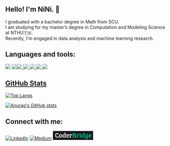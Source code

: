 ## Hello! I'm NiNi. :raising_hand:  
I graduated with a bachelor degree in Math from SCU.  
I am studying for my master’s degree in Computation and Modeling Science at NTHU:taiwan:.  
Recently, I'm engaged in data analysis and machine learning research.

## Languages and tools:  
<img height=40 src="https://cdn.jsdelivr.net/gh/devicons/devicon/icons/cplusplus/cplusplus-original.svg" />    <a href="https://www.python.org/"><img height=40 src="https://cdn.jsdelivr.net/gh/devicons/devicon/icons/python/python-original.svg"/><a href="https://www.tensorflow.org/?hl=zh-tw"><img height=40 src="https://cdn.jsdelivr.net/gh/devicons/devicon/icons/tensorflow/tensorflow-original.svg" />
<a href="https://pytorch.org/"><img height=40 src="https://cdn.jsdelivr.net/gh/devicons/devicon/icons/pytorch/pytorch-original.svg" />
<a href="https://opencv.org/"><img height=40 src="https://cdn.jsdelivr.net/gh/devicons/devicon/icons/opencv/opencv-original-wordmark.svg" />
<img height=40 src="https://cdn.jsdelivr.net/gh/devicons/devicon/icons/linux/linux-original.svg" />
<a href="https://www.mysql.com/"><img height=40 src="https://cdn.jsdelivr.net/gh/devicons/devicon/icons/mysql/mysql-original.svg" />
<a href="">

## GitHub Stats  
[![Top Langs](https://github-readme-stats.vercel.app/api/top-langs/?username=sleepingjun&count_private=True&layout=compact&theme=rose_pine)](https://github.com/anuraghazra/github-readme-stats)  

[![Anurag's GitHub stats](https://github-readme-stats.vercel.app/api?username=sleepingjun&count_private=True&show_icons=true&theme=rose_pine)](https://github.com/anuraghazra/github-readme-stats)

## Connect with me:  
[![LinkedIn](https://img.shields.io/badge/linkedin-%230077B5.svg?style=for-the-badge&logo=linkedin&logoColor=white)](https://www.linkedin.com/in/yu-chun-ni-40a128233/)
[![Medium](https://img.shields.io/badge/Medium-12100E?style=for-the-badge&logo=medium&logoColor=white)](https://medium.com/@best19980102)
<a href="https://sleepingjun.coderbridge.io/"><img height=28 src="https://github.com/sleepingjun/sleepingjun/blob/main/CoderBridge%20icon.JPG" />


<!--
**yuchun-nii/yuchun-nii** is a ✨ _special_ ✨ repository because its `README.md` (this file) appears on your GitHub profile.

Here are some ideas to get you started:

- 🔭 I’m currently working on ...
- 🌱 I’m currently learning ...
- 👯 I’m looking to collaborate on ...
- 🤔 I’m looking for help with ...
- 💬 Ask me about ...
- 📫 How to reach me: ...
- 😄 Pronouns: ...
- ⚡ Fun fact: ...
-->
